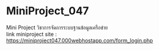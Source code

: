 # MiniProject_047
Mini Project วิชาการจัดการระบบฐานข้อมูลเครือข่าย<br>
link miniproject site : https://miniproject047.000webhostapp.com/form_login.php
